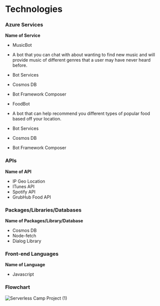 # Technologies

### Azure Services

**Name of Service**
- MusicBot
- A bot that you can chat with about wanting to find new music and will provide music of different genres that a user may have never heard before.
- Bot Services
- Cosmos DB
- Bot Framework Composer


- FoodBot
- A bot that can help recommend you different types of popular food based off your location.
- Bot Services
- Cosmos DB
- Bot Framework Composer

### APIs

**Name of API**
- IP Geo Location
- ITunes API
- Spotify API
- GrubHub Food API

### Packages/Libraries/Databases

**Name of Packages/Library/Database**
- Cosmos DB
- Node-fetch
- Dialog Library


### Front-end Languages

**Name of Language**
- Javascript

### Flowchart

![Serverless Camp Project (1)](https://user-images.githubusercontent.com/71238981/179293999-70acccd1-e166-4357-a817-36f727a08c43.jpg)

